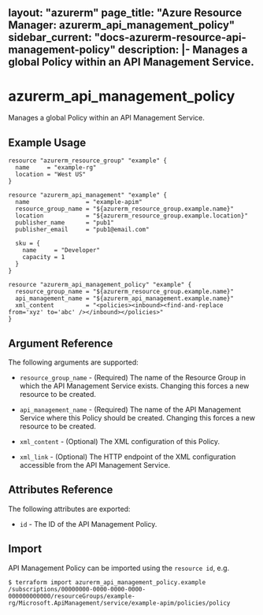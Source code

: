layout: "azurerm"
page_title: "Azure Resource Manager: azurerm_api_management_policy"
sidebar_current: "docs-azurerm-resource-api-management-policy"
description: |-
  Manages a global Policy within an API Management Service.
---

# azurerm_api_management_policy

Manages a global Policy within an API Management Service.


## Example Usage

```hcl
resource "azurerm_resource_group" "example" {
  name     = "example-rg"
  location = "West US"
}

resource "azurerm_api_management" "example" {
  name                = "example-apim"
  resource_group_name = "${azurerm_resource_group.example.name}"
  location            = "${azurerm_resource_group.example.location}"
  publisher_name      = "pub1"
  publisher_email     = "pub1@email.com"

  sku = {
    name     = "Developer"
    capacity = 1
  }
}

resource "azurerm_api_management_policy" "example" {
  resource_group_name = "${azurerm_resource_group.example.name}"
  api_management_name = "${azurerm_api_management.example.name}"
  xml_content         = "<policies><inbound><find-and-replace from='xyz' to='abc' /></inbound></policies>"
}
```

## Argument Reference

The following arguments are supported:

* `resource_group_name` - (Required) The name of the Resource Group in which the API Management Service exists. Changing this forces a new resource to be created.

* `api_management_name` - (Required) The name of the API Management Service where this Policy should be created. Changing this forces a new resource to be created.

* `xml_content` - (Optional) The XML configuration of this Policy.

* `xml_link` - (Optional) The HTTP endpoint of the XML configuration accessible from the API Management Service.

## Attributes Reference

The following attributes are exported:

* `id` - The ID of the API Management Policy.


## Import

API Management Policy can be imported using the `resource id`, e.g.
```shell
$ terraform import azurerm_api_management_policy.example /subscriptions/00000000-0000-0000-0000-000000000000/resourceGroups/example-rg/Microsoft.ApiManagement/service/example-apim/policies/policy
```
